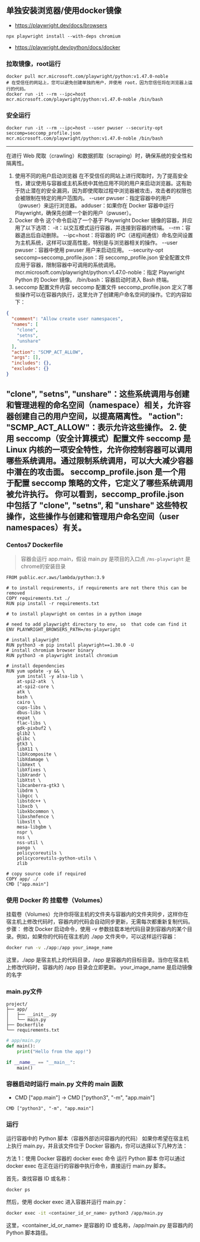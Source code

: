 ## 单独安装浏览器/使用docker镜像
* https://playwright.dev/docs/browsers
```shell
npx playwright install --with-deps chromium
```
* https://playwright.dev/python/docs/docker
### 拉取镜像，root运行
```shell
docker pull mcr.microsoft.com/playwright/python:v1.47.0-noble
# 在受信任的网站上，您可以避免创建单独的用户，并使用 root，因为您信任将在浏览器上运行的代码。
docker run -it --rm --ipc=host mcr.microsoft.com/playwright/python:v1.47.0-noble /bin/bash
```
### 安全运行
```shell
docker run -it --rm --ipc=host --user pwuser --security-opt seccomp=seccomp_profile.json mcr.microsoft.com/playwright/python:v1.47.0-noble /bin/bash
```
---
在进行 Web 爬取（crawling）和数据抓取（scraping）时，确保系统的安全性和隔离性。
1. 使用不同的用户启动浏览器
在不受信任的网站上进行爬取时，为了提高安全性，建议使用与容器或主机系统中其他应用不同的用户来启动浏览器。这有助于防止潜在的安全漏洞，因为即使爬取过程中浏览器被攻击，攻击者的权限也会被限制在特定的用户范围内。
--user pwuser：指定容器中的用户（pwuser）来运行浏览器。
adduser：如果你在 Docker 容器中运行 Playwright，确保先创建一个新的用户（pwuser）。
3. Docker 命令
这个命令启动了一个基于 Playwright Docker 镜像的容器，并应用了以下选项：
-it：以交互模式运行容器，并连接到容器的终端。
--rm：容器退出后自动删除。
--ipc=host：将容器的 IPC（进程间通信）命名空间设置为主机系统，这样可以提高性能，特别是与浏览器相关的操作。
--user pwuser：容器中使用 pwuser 用户来启动应用。
--security-opt seccomp=seccomp_profile.json：将 seccomp_profile.json 安全配置文件应用于容器，限制容器中可调用的系统调用。
mcr.microsoft.com/playwright/python:v1.47.0-noble：指定 Playwright Python 的 Docker 镜像。
/bin/bash：容器启动时进入 Bash 终端。
4. seccomp 配置文件内容
seccomp 配置文件 seccomp_profile.json 定义了哪些操作可以在容器内执行，这里允许了创建用户命名空间的操作。它的内容如下：
```json
{
  "comment": "Allow create user namespaces",
  "names": [
    "clone",
    "setns",
    "unshare"
  ],
  "action": "SCMP_ACT_ALLOW",
  "args": [],
  "includes": {},
  "excludes": {}
}
```
"clone", "setns", "unshare"：这些系统调用与创建和管理进程的命名空间（namespace）相关，允许容器创建自己的用户空间，以提高隔离性。
"action": "SCMP_ACT_ALLOW"：表示允许这些操作。
2. 使用 seccomp（安全计算模式）配置文件
seccomp 是 Linux 内核的一项安全特性，允许你控制容器可以调用哪些系统调用。通过限制系统调用，可以大大减少容器中潜在的攻击面。
seccomp_profile.json 是一个用于配置 seccomp 策略的文件，它定义了哪些系统调用被允许执行。
你可以看到，seccomp_profile.json 中包括了 "clone", "setns", 和 "unshare" 这些特权操作，这些操作与创建和管理用户命名空间（user namespaces）有关。
---

### Centos7 Dockerfile
> 容器会运行 app.main，假设 main.py 是项目的入口点
> `/ms-playwright` 是chrome的安装目录
```shell
FROM public.ecr.aws/lambda/python:3.9

# to install requirements, if requirements are not there this can be removed
COPY requirements.txt ./
RUN pip install -r requirements.txt

# to install playwright on centos in a python image

# need to add playwright directory to env, so  that code can find it
ENV PLAYWRIGHT_BROWSERS_PATH=/ms-playwright

# install playwright
RUN python3 -m pip install playwright==1.30.0 -U
# install chromium browser binary
RUN python3 -m playwright install chromium

# install dependencies
RUN yum update -y && \
    yum install -y alsa-lib \
    at-spi2-atk  \
    at-spi2-core \
    atk \
    bash \
    cairo \
    cups-libs \
    dbus-libs \
    expat \
    flac-libs \
    gdk-pixbuf2 \
    glib2 \
    glibc \
    gtk3 \
    libX11 \
    libXcomposite \
    libXdamage \
    libXext \
    libXfixes \
    libXrandr \
    libXtst \
    libcanberra-gtk3 \
    libdrm \
    libgcc \
    libstdc++ \
    libxcb \
    libxkbcommon \
    libxshmfence \
    libxslt \
    mesa-libgbm \
    nspr \
    nss \
    nss-util \
    pango \
    policycoreutils \
    policycoreutils-python-utils \
    zlib

# copy source code if required
COPY app/ ./
CMD ["app.main"]
```

### 使用 Docker 的 挂载卷（Volumes）
挂载卷（Volumes）允许你将宿主机的文件夹与容器内的文件夹同步，这样你在宿主机上修改代码时，容器内的代码会自动同步更新，无需每次都重新复制代码。
步骤：
修改 Docker 启动命令，使用 -v 参数挂载本地代码目录到容器内的某个目录。例如，如果你的代码在宿主机的 ./app 文件夹中，可以这样运行容器：
```bash
docker run -v ./app:/app your_image_name
```
这里，./app 是宿主机上的代码目录，/app 是容器内的目标目录。当你在宿主机上修改代码时，容器内的 /app 目录会立即更新。
your_image_name 是启动镜像的名字
### main.py文件
```shell
project/
├── app/
│   ├── __init__.py
│   └── main.py
├── Dockerfile
└── requirements.txt
```
```python
# app/main.py
def main():
    print("Hello from the app!")

if __name__ == "__main__":
    main()
```
### 容器启动时运行 main.py 文件的 __main__ 函数
* CMD ["app.main"] -> CMD ["python3", "-m", "app.main"]
```shell
CMD ["python3", "-m", "app.main"]
```

### 运行
运行容器中的 Python 脚本（容器外部访问容器内的代码）
如果你希望在宿主机上执行 main.py，并且该文件位于 Docker 容器内，你可以选择以下几种方法：

方法 1：使用 Docker 容器的 docker exec 命令 运行 Python 脚本
你可以通过 docker exec 在正在运行的容器中执行命令，直接运行 main.py 脚本。

首先，查找容器 ID 或名称：
```bash
docker ps
```
然后，使用 docker exec 进入容器并运行 main.py：

```bash
docker exec -it <container_id_or_name> python3 /app/main.py
```
这里，<container_id_or_name> 是容器的 ID 或名称，/app/main.py 是容器内的 Python 脚本路径。